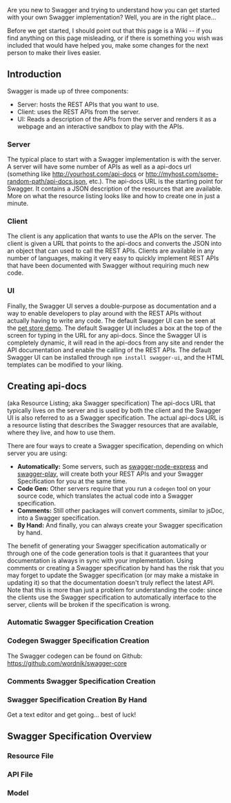 Are you new to Swagger and trying to understand how you can get started with your own Swagger implementation? Well, you are in the right place...

Before we get started, I should point out that this page is a Wiki -- if you find anything on this page misleading, or if there is something you wish was included that would have helped you, make some changes for the next person to make their lives easier.

## Introduction
Swagger is made up of three components:
- Server: hosts the REST APIs that you want to use.
- Client: uses the REST APIs from the server.
- UI: Reads a description of the APIs from the server and renders it as a webpage and an interactive sandbox to play with the APIs.

<!-- diagram of client, server, UI -->

### Server
The typical place to start with a Swagger implementation is with the server. A server will have some number of APIs as well as a api-docs url (something like http://yourhost.com/api-docs or http://myhost.com/some-random-path/api-docs.json, etc.). The api-docs URL is the starting point for Swagger. It contains a JSON description of the resources that are available. More on what the resource listing looks like and how to create one in just a minute.

### Client
The client is any application that wants to use the APIs on the server. The client is given a URL that points to the api-docs and converts the JSON into an object that can used to call the REST APIs. Clients are available in any number of languages, making it very easy to quickly implement REST APIs that have been documented with Swagger without requiring much new code. 

<!-- see here for a list of clients -->

### UI
Finally, the Swagger UI serves a double-purpose as documentation and a way to enable developers to play around with the REST APIs without actually having to write any code. The default Swagger UI can be seen at the [pet store demo](http://petstore.swagger.wordnik.com/). The default Swagger UI includes a box at the top of the screen for typing in the URL for any api-docs. Since the Swagger UI is completely dynamic, it will read in the api-docs from any site and render the API documentation and enable the calling of the REST APIs. The default Swagger UI can be installed through `npm install swagger-ui`, and the HTML templates can be modified to your liking.

## Creating api-docs  
(aka Resource Listing; aka Swagger specification)
The api-docs URL that typically lives on the server and is used by both the client and the Swagger UI is also referred to as a Swagger specification. The actual api-docs URL is a resource listing that describes the Swagger resources that are available, where they live, and how to use them.

There are four ways to create a Swagger specification, depending on which server you are using:
- **Automatically:** Some servers, such as [swagger-node-express](https://npmjs.org/package/swagger-node-express) and [swagger-play](https://github.com/wordnik/swagger-core/tree/master/modules/swagger-play2), will create both your REST APIs and your Swagger Specification for you at the same time. <!-- link to swagger-node-express and other similar packages -->
- **Code Gen:** Other servers require that you run a `codegen` tool on your source code, which translates the actual code into a Swagger specification. <!-- link to codegen tools and servers / languages that use them -->
- **Comments:** Still other packages will convert comments, similar to jsDoc, into a Swagger specification. <!-- link to jsDoc or other packages that use comments -->
- **By Hand:** And finally, you can always create your Swagger specification by hand.

The benefit of generating your Swagger specification automatically or through one of the code generation tools is that it guarantees that your documentation is always in sync with your implementation. Using comments or creating a Swagger specification by hand has the risk that you may forget to update the Swagger specification (or may make a mistake in updating it) so that the documentation doesn't truly reflect the latest API. Note that this is more than just a problem for understanding the code: since the clients use the Swagger specification to automatically interface to the server, clients will be broken if the specification is wrong.

### Automatic Swagger Specification Creation
### Codegen Swagger Specification Creation
The Swagger codegen can be found on Github: https://github.com/wordnik/swagger-core

### Comments Swagger Specification Creation
### Swagger Specification Creation By Hand
Get a text editor and get going... best of luck!

## Swagger Specification Overview
### Resource File
### API File
### Model